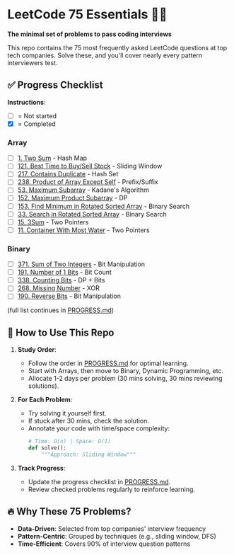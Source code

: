 # LeetCode 75 Essentials 🧑‍💻
**The minimal set of problems to pass coding interviews**

This repo contains the 75 most frequently asked LeetCode questions at top tech companies. Solve these, and you'll cover nearly every pattern interviewers test.

## ✅ **Progress Checklist**
**Instructions**:
- [ ] = Not started
- [x] = Completed

### **Array**
- [ ] [1. Two Sum](https://leetcode.com/problems/two-sum/) - Hash Map
- [ ] [121. Best Time to Buy/Sell Stock](https://leetcode.com/problems/best-time-to-buy-and-sell-stock/) - Sliding Window
- [ ] [217. Contains Duplicate](https://leetcode.com/problems/contains-duplicate/) - Hash Set
- [ ] [238. Product of Array Except Self](https://leetcode.com/problems/product-of-array-except-self/) - Prefix/Suffix
- [ ] [53. Maximum Subarray](https://leetcode.com/problems/maximum-subarray/) - Kadane's Algorithm
- [ ] [152. Maximum Product Subarray](https://leetcode.com/problems/maximum-product-subarray/) - DP
- [ ] [153. Find Minimum in Rotated Sorted Array](https://leetcode.com/problems/find-minimum-in-rotated-sorted-array/) - Binary Search
- [ ] [33. Search in Rotated Sorted Array](https://leetcode.com/problems/search-in-rotated-sorted-array/) - Binary Search
- [ ] [15. 3Sum](https://leetcode.com/problems/3sum/) - Two Pointers
- [ ] [11. Container With Most Water](https://leetcode.com/problems/container-with-most-water/) - Two Pointers

### **Binary**
- [ ] [371. Sum of Two Integers](https://leetcode.com/problems/sum-of-two-integers/) - Bit Manipulation
- [ ] [191. Number of 1 Bits](https://leetcode.com/problems/number-of-1-bits/) - Bit Count
- [ ] [338. Counting Bits](https://leetcode.com/problems/counting-bits/) - DP + Bits
- [ ] [268. Missing Number](https://leetcode.com/problems/missing-number/) - XOR
- [ ] [190. Reverse Bits](https://leetcode.com/problems/reverse-bits/) - Bit Manipulation

(full list continues in [PROGRESS.md](PROGRESS.md))

## 🚀 **How to Use This Repo**
1. **Study Order**:
   - Follow the order in [PROGRESS.md](PROGRESS.md) for optimal learning.
   - Start with Arrays, then move to Binary, Dynamic Programming, etc.
   - Allocate 1-2 days per problem (30 mins solving, 30 mins reviewing solutions).

2. **For Each Problem**:
   - Try solving it yourself first.
   - If stuck after 30 mins, check the solution.
   - Annotate your code with time/space complexity:
     ```python
     # Time: O(n) | Space: O(1)
     def solve():
         """Approach: Sliding Window"""
     ```

3. **Track Progress**:
   - Update the progress checklist in [PROGRESS.md](PROGRESS.md).
   - Review checked problems regularly to reinforce learning.

## 🔥 **Why These 75 Problems?**
- **Data-Driven**: Selected from top companies' interview frequency
- **Pattern-Centric**: Grouped by techniques (e.g., sliding window, DFS)
- **Time-Efficient**: Covers 90% of interview question patterns
